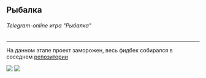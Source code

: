 ## Рыбалка

###### Telegram-online игра "Рыбалка"
------------
На данном этапе проект заморожен, весь фидбек собирался в соседнем [репозитории](https://github.com/Inspekt0r/FishermanByMrPilot/)

[![](https://img.shields.io/badge/Telegram-Chat-blue?logo=telegram)](https://t.me/pilotinspektor "Dev")
[![](https://img.shields.io/twitter/url?style=social&url=https%3A%2F%2Ftwitter.com%2FPilotInspekt0r)](https://twitter.com/PilotInspekt0r)
